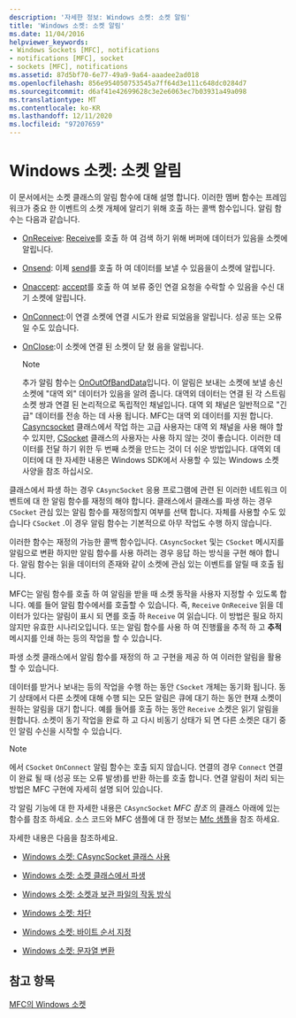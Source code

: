 ```yaml
---
description: '자세한 정보: Windows 소켓: 소켓 알림'
title: 'Windows 소켓: 소켓 알림'
ms.date: 11/04/2016
helpviewer_keywords:
- Windows Sockets [MFC], notifications
- notifications [MFC], socket
- sockets [MFC], notifications
ms.assetid: 87d5bf70-6e77-49a9-9a64-aaadee2ad018
ms.openlocfilehash: 856e954050753545a7ff64d3e111c648dc0284d7
ms.sourcegitcommit: d6af41e42699628c3e2e6063ec7b03931a49a098
ms.translationtype: MT
ms.contentlocale: ko-KR
ms.lasthandoff: 12/11/2020
ms.locfileid: "97207659"
---
```

# <a name="windows-sockets-socket-notifications"></a>Windows 소켓: 소켓 알림

이 문서에서는 소켓 클래스의 알림 함수에 대해 설명 합니다. 이러한 멤버 함수는 프레임 워크가 중요 한 이벤트의 소켓 개체에 알리기 위해 호출 하는 콜백 함수입니다. 알림 함수는 다음과 같습니다.

- [OnReceive](../mfc/reference/casyncsocket-class.md#onreceive): [Receive](../mfc/reference/casyncsocket-class.md#receive)를 호출 하 여 검색 하기 위해 버퍼에 데이터가 있음을 소켓에 알립니다.

- [Onsend](../mfc/reference/casyncsocket-class.md#onsend): 이제 [send](../mfc/reference/casyncsocket-class.md#send)를 호출 하 여 데이터를 보낼 수 있음을이 소켓에 알립니다.

- [Onaccept](../mfc/reference/casyncsocket-class.md#onaccept): [accept](../mfc/reference/casyncsocket-class.md#accept)를 호출 하 여 보류 중인 연결 요청을 수락할 수 있음을 수신 대기 소켓에 알립니다.

- [OnConnect](../mfc/reference/casyncsocket-class.md#onconnect):이 연결 소켓에 연결 시도가 완료 되었음을 알립니다. 성공 또는 오류 일 수도 있습니다.

- [OnClose](../mfc/reference/casyncsocket-class.md#onclose):이 소켓에 연결 된 소켓이 닫 혔 음을 알립니다.

    > [!NOTE]
    >  추가 알림 함수는 [OnOutOfBandData](../mfc/reference/casyncsocket-class.md#onoutofbanddata)입니다. 이 알림은 보내는 소켓에 보낼 송신 소켓에 "대역 외" 데이터가 있음을 알려 줍니다. 대역외 데이터는 연결 된 각 스트림 소켓 쌍과 연결 된 논리적으로 독립적인 채널입니다. 대역 외 채널은 일반적으로 "긴급" 데이터를 전송 하는 데 사용 됩니다. MFC는 대역 외 데이터를 지원 합니다. [Casyncsocket](../mfc/reference/casyncsocket-class.md) 클래스에서 작업 하는 고급 사용자는 대역 외 채널을 사용 해야 할 수 있지만, [CSocket](../mfc/reference/csocket-class.md) 클래스의 사용자는 사용 하지 않는 것이 좋습니다. 이러한 데이터를 전달 하기 위한 두 번째 소켓을 만드는 것이 더 쉬운 방법입니다. 대역외 데이터에 대 한 자세한 내용은 Windows SDK에서 사용할 수 있는 Windows 소켓 사양을 참조 하십시오.

클래스에서 파생 하는 경우 `CAsyncSocket` 응용 프로그램에 관련 된 이러한 네트워크 이벤트에 대 한 알림 함수를 재정의 해야 합니다. 클래스에서 클래스를 파생 하는 경우 `CSocket` 관심 있는 알림 함수를 재정의할지 여부를 선택 합니다. 자체를 사용할 수도 있습니다 `CSocket` .이 경우 알림 함수는 기본적으로 아무 작업도 수행 하지 않습니다.

이러한 함수는 재정의 가능한 콜백 함수입니다. `CAsyncSocket` 및는 `CSocket` 메시지를 알림으로 변환 하지만 알림 함수를 사용 하려는 경우 응답 하는 방식을 구현 해야 합니다. 알림 함수는 읽을 데이터의 존재와 같이 소켓에 관심 있는 이벤트를 알릴 때 호출 됩니다.

MFC는 알림 함수를 호출 하 여 알림을 받을 때 소켓 동작을 사용자 지정할 수 있도록 합니다. 예를 들어 알림 함수에서를 호출할 수 있습니다. 즉, `Receive` `OnReceive` 읽을 데이터가 있다는 알림이 표시 되 면를 호출 하 `Receive` 여 읽습니다. 이 방법은 필요 하지 않지만 유효한 시나리오입니다. 또는 알림 함수를 사용 하 여 진행률을 추적 하 고 **추적** 메시지를 인쇄 하는 등의 작업을 할 수 있습니다.

파생 소켓 클래스에서 알림 함수를 재정의 하 고 구현을 제공 하 여 이러한 알림을 활용할 수 있습니다.

데이터를 받거나 보내는 등의 작업을 수행 하는 동안 `CSocket` 개체는 동기화 됩니다. 동기 상태에서 다른 소켓에 대해 수행 되는 모든 알림은 큐에 대기 하는 동안 현재 소켓이 원하는 알림을 대기 합니다. 예를 들어를 호출 하는 동안 `Receive` 소켓은 읽기 알림을 원합니다. 소켓이 동기 작업을 완료 하 고 다시 비동기 상태가 되 면 다른 소켓은 대기 중인 알림 수신을 시작할 수 있습니다.

> [!NOTE]
> 에서 `CSocket` `OnConnect` 알림 함수는 호출 되지 않습니다. 연결의 경우 `Connect` 연결이 완료 될 때 (성공 또는 오류 발생)를 반환 하는를 호출 합니다. 연결 알림이 처리 되는 방법은 MFC 구현에 자세히 설명 되어 있습니다.

각 알림 기능에 대 한 자세한 내용은 `CAsyncSocket` *MFC 참조* 의 클래스 아래에 있는 함수를 참조 하세요. 소스 코드와 MFC 샘플에 대 한 정보는 [Mfc 샘플](../overview/visual-cpp-samples.md#mfc-samples)을 참조 하세요.

자세한 내용은 다음을 참조하세요.

- [Windows 소켓: CAsyncSocket 클래스 사용](../mfc/windows-sockets-using-class-casyncsocket.md)

- [Windows 소켓: 소켓 클래스에서 파생](../mfc/windows-sockets-deriving-from-socket-classes.md)

- [Windows 소켓: 소켓과 보관 파일의 작동 방식](../mfc/windows-sockets-how-sockets-with-archives-work.md)

- [Windows 소켓: 차단](../mfc/windows-sockets-blocking.md)

- [Windows 소켓: 바이트 순서 지정](../mfc/windows-sockets-byte-ordering.md)

- [Windows 소켓: 문자열 변환](../mfc/windows-sockets-converting-strings.md)

## <a name="see-also"></a>참고 항목

[MFC의 Windows 소켓](../mfc/windows-sockets-in-mfc.md)
